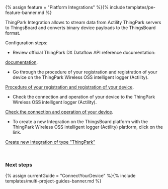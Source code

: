 {% assign feature = "Platform Integrations" %}{% include templates/pe-feature-banner.md %}


ThingPark Integration allows to stream data from Actility ThingPark servers to ThingsBoard and converts binary device payloads to the ThingsBoard format.

<object width="100%" style="max-width: max-content;" data="/images/user-guide/integrations/thingpark-integration.svg"></object>

Configuration steps:
- Review official  ThingPark DX Dataflow API reference documentation:

[documentation](https://www.actility.com/thingpark-documentation-portal/).

- Go through the procedure of your registration and registration of your device on the ThingPark Wireless OSS intelligent logger (Actility).

[Procedure of your registration and registration of your device](https://thingparkenterprise.eu.actility.com/tpe/#/login).

- Check the connection and operation of your device to the ThingPark Wireless OSS intelligent logger (Actility).

[Check the connection and operation of your device](https://thingparkenterprise.eu.actility.com/thingpark/wlogger/gui/).

- To create a new Integration on the ThingsBoard platform with the ThingPark Wireless OSS intelligent logger (Actility) platform, click on the link.

[Create new Integration of type "ThingPark"](/docs/samples/abeeway/tracker)

<br>

### Next steps

 {% assign currentGuide = "ConnectYourDevice" %}{% include templates/multi-project-guides-banner.md %}
